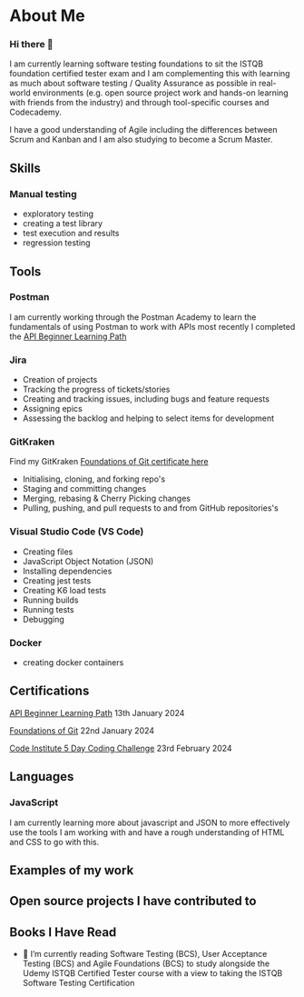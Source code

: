 # About Me
### Hi there 👋

I am currently learning software testing foundations to sit the ISTQB foundation certified tester exam and I am complementing this with learning as much about software testing / Quality Assurance as possible in real-world environments (e.g. open source project work and hands-on learning with friends from the industry) and through tool-specific courses and Codecademy.

I have a good understanding of Agile including the differences between Scrum and Kanban and I am also studying to become a Scrum Master.

## Skills

### Manual testing
- exploratory testing
- creating a test library
- test execution and results
- regression testing

## Tools

### Postman
I am currently working through the Postman Academy to learn the fundamentals of using Postman to work with APIs
most recently I completed the [API Beginner Learning Path](http://verify.skilljar.com/c/6vc488txhsqg) 

### Jira
- Creation of projects
- Tracking the progress of tickets/stories
- Creating and tracking issues, including bugs and feature requests
- Assigning epics
- Assessing the backlog and helping to select items for development

### GitKraken
Find my GitKraken [Foundations of Git certificate here](https://learn.gitkraken.com/certificates/rqtjzxwrpp)
- Initialising, cloning, and forking repo's
- Staging and committing changes
- Merging, rebasing & Cherry Picking changes
- Pulling, pushing, and pull requests to and from GitHub repositories's

### Visual Studio Code (VS Code)
- Creating files
- JavaScript Object Notation (JSON)
- Installing dependencies
- Creating jest tests
- Creating K6 load tests
- Running builds
- Running tests
- Debugging

### Docker
- creating docker containers

## Certifications
[API Beginner Learning Path](http://verify.skilljar.com/c/6vc488txhsqg) 13th January 2024

[Foundations of Git](https://learn.gitkraken.com/certificates/rqtjzxwrpp) 22nd January 2024

[Code Institute 5 Day Coding Challenge](https://learn.codeinstitute.net/certificates/50846914dc604f1cacc7f83656f15a56) 23rd February 2024

## Languages

### JavaScript
I am currently learning more about javascript and JSON to more effectively use the tools I am working with and have a rough understanding of HTML and CSS to go with this.

## Examples of my work

## Open source projects I have contributed to

## Books I Have Read
- 🌱 I’m currently reading Software Testing (BCS), User Acceptance Testing (BCS) and Agile Foundations (BCS) to study alongside the Udemy ISTQB Certified Tester course with a view to taking the ISTQB Software Testing Certification

<!--
**clairemariec/clairemariec** is a ✨ _special_ ✨ repository because its `README.md` (this file) appears on your GitHub profile.

Here are some ideas to get you started:

- 🔭 I’m currently working on ...
- 🌱 I’m currently learning ...
- 👯 I’m looking to collaborate on ...
- 🤔 I’m looking for help with ...
- 💬 Ask me about ...
- 📫 How to reach me: ...
- 😄 Pronouns: ...
- ⚡ Fun fact: ...
-->
